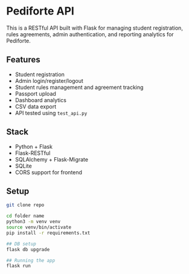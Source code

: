 # Pediforte API

This is a RESTful API built with Flask for managing student registration, rules agreements, admin authentication, and reporting analytics for Pediforte.

## Features

- Student registration
- Admin login/register/logout
- Student rules management and agreement tracking
- Passport upload
- Dashboard analytics
- CSV data export
- API tested using `test_api.py`

##  Stack

- Python + Flask
- Flask-RESTful
- SQLAlchemy + Flask-Migrate
- SQLite 
- CORS support for frontend

## Setup

```bash
git clone repo

cd folder name
python3 -m venv venv
source venv/bin/activate
pip install -r requirements.txt

## DB setup 
flask db upgrade

## Running the app
flask run

